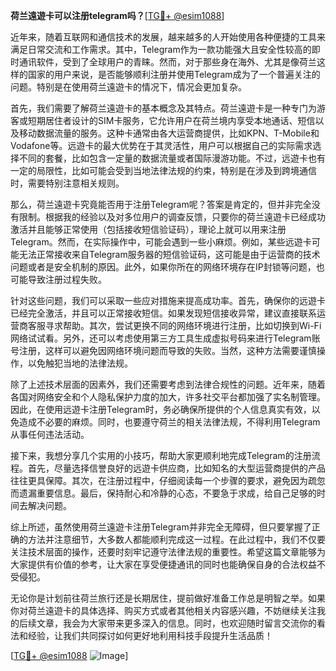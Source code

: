**荷兰遠遊卡可以注册telegram吗？**[[TG💪+ @esim1088](https://t.me/s/esim1088)]

近年来，随着互联网和通信技术的发展，越来越多的人开始使用各种便捷的工具来满足日常交流和工作需求。其中，Telegram作为一款功能强大且安全性较高的即时通讯软件，受到了全球用户的青睐。然而，对于那些身在海外、尤其是像荷兰这样的国家的用户来说，是否能够顺利注册并使用Telegram成为了一个普遍关注的问题。特别是在使用荷兰遠遊卡的情况下，情况会更加复杂。

首先，我们需要了解荷兰遠遊卡的基本概念及其特点。荷兰遠遊卡是一种专门为游客或短期居住者设计的SIM卡服务，它允许用户在荷兰境内享受本地通话、短信以及移动数据流量的服务。这种卡通常由各大运营商提供，比如KPN、T-Mobile和Vodafone等。远遊卡的最大优势在于其灵活性，用户可以根据自己的实际需求选择不同的套餐，比如包含一定量的数据流量或者国际漫游功能。不过，远遊卡也有一定的局限性，比如可能会受到当地法律法规的约束，特别是在涉及到跨境通信时，需要特别注意相关规则。

那么，荷兰遠遊卡究竟能否用于注册Telegram呢？答案是肯定的，但并非完全没有限制。根据我的经验以及对多位用户的调查反馈，只要你的荷兰遠遊卡已经成功激活并且能够正常使用（包括接收短信验证码），理论上就可以用来注册Telegram。然而，在实际操作中，可能会遇到一些小麻烦。例如，某些远遊卡可能无法正常接收来自Telegram服务器的短信验证码，这可能是由于运营商的技术问题或者是安全机制的原因。此外，如果你所在的网络环境存在IP封锁等问题，也可能导致注册过程失败。

针对这些问题，我们可以采取一些应对措施来提高成功率。首先，确保你的远遊卡已经完全激活，并且可以正常接收短信。如果发现短信接收异常，建议直接联系运营商客服寻求帮助。其次，尝试更换不同的网络环境进行注册，比如切换到Wi-Fi网络试试看。另外，还可以考虑使用第三方工具生成虚拟号码来进行Telegram账号注册，这样可以避免因网络环境问题而导致的失败。当然，这种方法需要谨慎操作，以免触犯当地的法律法规。

除了上述技术层面的因素外，我们还需要考虑到法律合规性的问题。近年来，随着各国对网络安全和个人隐私保护力度的加大，许多社交平台都加强了实名制管理。因此，在使用远遊卡注册Telegram时，务必确保所提供的个人信息真实有效，以免造成不必要的麻烦。同时，也要遵守荷兰的相关法律法规，不得利用Telegram从事任何违法活动。

接下来，我想分享几个实用的小技巧，帮助大家更顺利地完成Telegram的注册流程。首先，尽量选择信誉良好的远遊卡供应商，比如知名的大型运营商提供的产品往往更具保障。其次，在注册过程中，仔细阅读每一个步骤的要求，避免因为疏忽而遗漏重要信息。最后，保持耐心和冷静的心态，不要急于求成，给自己足够的时间去解决问题。

综上所述，虽然使用荷兰遠遊卡注册Telegram并非完全无障碍，但只要掌握了正确的方法并注意细节，大多数人都能顺利完成这一过程。在此过程中，我们不仅要关注技术层面的操作，还要时刻牢记遵守法律法规的重要性。希望这篇文章能够为大家提供有价值的参考，让大家在享受便捷通讯的同时也能确保自身的合法权益不受侵犯。

无论你是计划前往荷兰旅行还是长期居住，提前做好准备工作总是明智之举。如果你对荷兰遠遊卡的具体选择、购买方式或者其他相关内容感兴趣，不妨继续关注我的后续文章，我会为大家带来更多深入的信息。同时，也欢迎随时留言交流你的看法和经验，让我们共同探讨如何更好地利用科技手段提升生活品质！

[[TG💪+ @esim1088](https://t.me/s/esim1088) ![Image](https://i.postimg.cc/4NQfJmqS/Snipaste-2025-05-13-00-14-12.png)]